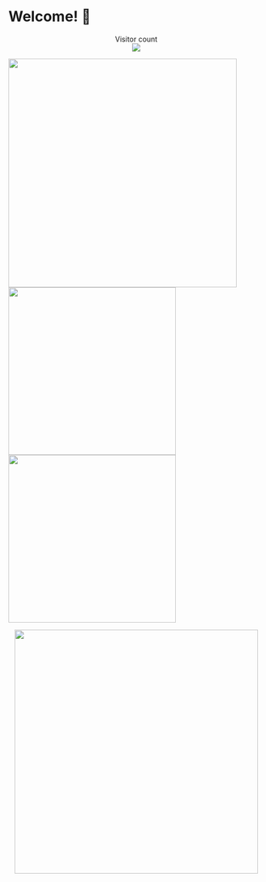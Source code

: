 # Welcome! 👋

<p align="center"> 
  Visitor count</br>
  <img src="https://profile-counter.glitch.me/BillZhong2008/count.svg" />
</p>
<p align="left"> 
  <img src="https://github-readme-stats.vercel.app/api?username=BillZhong2008&count_private=true&show_icons=true&include_all_commits=true&text_bold=true&theme=tokyonight" width="450"/></br>
  <img src="https://github-readme-stats.vercel.app/api/pin/?username=BillZhong2008&repo=BillZhong2008&theme=tokyonight" width="330"/>
  <img src="https://github-readme-stats.vercel.app/api/pin/?username=Peckot-Studios&repo=peckot.com&theme=tokyonight" width="330"/>
</p>
<p align="center"> 
  <img src="https://osu-sig.vercel.app/card?user=Bill_Zhong&mode=std&animation=true&skills=true" width="480"/>
</p>

